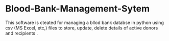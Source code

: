 # Blood-Bank-Management-Sytem

This software is cteated for managing a bllod bank databse in python using csv (MS Excel, etc,) files to store, update, delete details of active donors and recipients .
